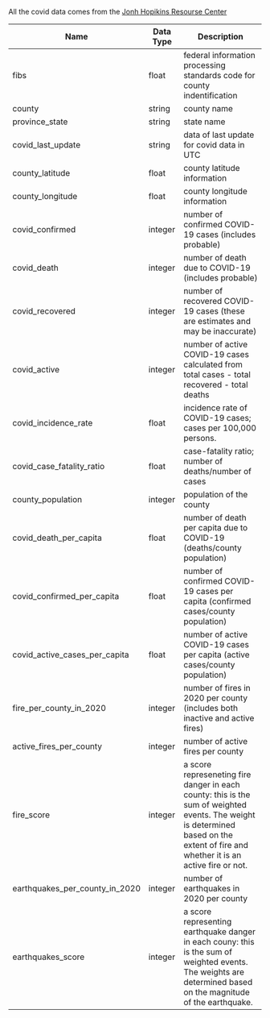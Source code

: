 All the covid data comes from the [Jonh Hopikins Resourse Center](https://github.com/CSSEGISandData/COVID-19/tree/master/csse_covid_19_data)

Name|Data Type|Description
---|---|---
fibs|float|federal information processing standards code for county indentification
county|string|county name
province_state|string|state name
covid_last_update|string|data of last update for covid data in UTC
county_latitude|float|county latitude information
county_longitude|float|county longitude information
covid_confirmed|integer|number of confirmed COVID-19 cases (includes probable)
covid_death|integer|number of death due to COVID-19 (includes probable)
covid_recovered|integer|number of recovered COVID-19 cases (these are estimates and may be inaccurate)
covid_active|integer|number of active COVID-19 cases calculated from total cases - total recovered - total deaths
covid_incidence_rate|float|incidence rate of COVID-19 cases; cases per 100,000 persons.
covid_case_fatality_ratio|float|case-fatality ratio; number of deaths/number of cases
county_population|integer|population of the county
covid_death_per_capita|float|number of death per capita due to COVID-19 (deaths/county population)
covid_confirmed_per_capita|float|number of confirmed COVID-19 cases per capita (confirmed cases/county population)
covid_active_cases_per_capita|float|number of active COVID-19 cases per capita (active cases/county population)
fire_per_county_in_2020|integer|number of fires in 2020 per county (includes both inactive and active fires)
active_fires_per_county|integer|number of active fires per county
fire_score|integer|a score represeneting fire danger in each county: this is the sum of weighted events. The weight is determined based on the extent of fire and whether it is an active fire or not.
earthquakes_per_county_in_2020|integer|number of earthquakes in 2020 per county
earthquakes_score|integer|a score representing earthquake danger in each couny: this is the sum of weighted events. The weights are determined based on the magnitude of the earthquake.

